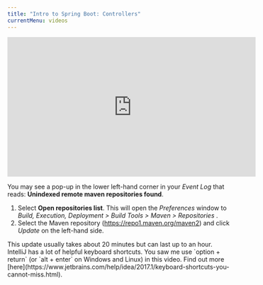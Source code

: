 ```yaml
---
title: "Intro to Spring Boot: Controllers"
currentMenu: videos
---
```


<div class="youtube-wrapper"><iframe width="560" height="315" src="https://www.youtube.com/embed/5kkW_Sx1zHA" frameborder="0" allowfullscreen></iframe></div>

You may see a pop-up in the lower left-hand corner in your _Event Log_ that reads: **Unindexed remote maven repositories found**.

1. Select **Open repositories list**. This will open the _Preferences_ window to _Build, Execution, Deployment > Build Tools > Maven > Repositories_ .
2. Select the Maven repository (https://repo1.maven.org/maven2) and click _Update_ on the left-hand side.

<aside class="aside-note" markdown="1">
This update usually takes about 20 minutes but can last up to an hour.
</aside>

<aside class="aside-pro-tip" markdown="1">
IntelliJ has a lot of helpful keyboard shortcuts. You saw me use `option + return` (or `alt + enter` on Windows and Linux) in this video. Find out more [here](https://www.jetbrains.com/help/idea/2017.1/keyboard-shortcuts-you-cannot-miss.html).
</aside>
